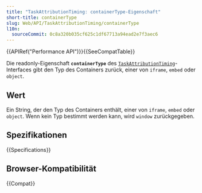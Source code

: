 ```yaml
---
title: "TaskAttributionTiming: containerType-Eigenschaft"
short-title: containerType
slug: Web/API/TaskAttributionTiming/containerType
l10n:
  sourceCommit: 0c8a320b035cf625c1df67713a94ead2e7f3aec6
---
```


{{APIRef("Performance API")}}{{SeeCompatTable}}

Die readonly-Eigenschaft **`containerType`** des [`TaskAttributionTiming`](/de/docs/Web/API/TaskAttributionTiming)-Interfaces gibt den Typ des Containers zurück, einer von `iframe`, `embed` oder `object`.

## Wert

Ein String, der den Typ des Containers enthält, einer von `iframe`, `embed` oder `object`. Wenn kein Typ bestimmt werden kann, wird `window` zurückgegeben.

## Spezifikationen

{{Specifications}}

## Browser-Kompatibilität

{{Compat}}
